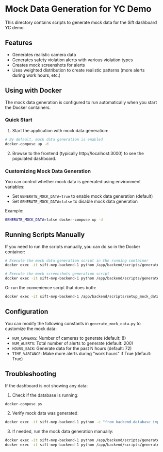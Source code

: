# Mock Data Generation for YC Demo

This directory contains scripts to generate mock data for the Sift dashboard YC demo.

## Features

- Generates realistic camera data
- Generates safety violation alerts with various violation types
- Creates mock screenshots for alerts
- Uses weighted distribution to create realistic patterns (more alerts during work hours, etc.)

## Using with Docker

The mock data generation is configured to run automatically when you start the Docker containers. 

### Quick Start

1. Start the application with mock data generation:

```bash
# By default, mock data generation is enabled
docker-compose up -d
```

2. Browse to the frontend (typically http://localhost:3000) to see the populated dashboard.

### Customizing Mock Data Generation

You can control whether mock data is generated using environment variables:

- Set `GENERATE_MOCK_DATA=true` to enable mock data generation (default)
- Set `GENERATE_MOCK_DATA=false` to disable mock data generation

Example:
```bash
GENERATE_MOCK_DATA=false docker-compose up -d
```

## Running Scripts Manually

If you need to run the scripts manually, you can do so in the Docker container:

```bash
# Execute the mock data generation script in the running container
docker exec -it sift-mvp-backend-1 python /app/backend/scripts/generate_mock_data.py

# Execute the mock screenshots generation script
docker exec -it sift-mvp-backend-1 python /app/backend/scripts/generate_mock_screenshots.py
```

Or run the convenience script that does both:

```bash
docker exec -it sift-mvp-backend-1 /app/backend/scripts/setup_mock_data.sh
```

## Configuration

You can modify the following constants in `generate_mock_data.py` to customize the mock data:

- `NUM_CAMERAS`: Number of cameras to generate (default: 8)
- `NUM_ALERTS`: Total number of alerts to generate (default: 200)
- `HOURS_BACK`: Generate data for the past N hours (default: 72)
- `TIME_VARIANCE`: Make more alerts during "work hours" if True (default: True)

## Troubleshooting

If the dashboard is not showing any data:

1. Check if the database is running:
```bash
docker-compose ps
```

2. Verify mock data was generated:
```bash
docker exec -it sift-mvp-backend-1 python -c "from backend.database import SessionLocal; db = SessionLocal(); from backend.models import Alert; print(f'Alerts in DB: {db.query(Alert).count()}'); db.close()"
```

3. If needed, run the mock data generation manually:
```bash
docker exec -it sift-mvp-backend-1 python /app/backend/scripts/generate_mock_data.py
docker exec -it sift-mvp-backend-1 python /app/backend/scripts/generate_mock_screenshots.py
``` 